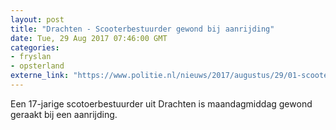 ```yaml
---
layout: post
title: "Drachten - Scooterbestuurder gewond bij aanrijding"
date: Tue, 29 Aug 2017 07:46:00 GMT
categories: 
- fryslan 
- opsterland 
externe_link: "https://www.politie.nl/nieuws/2017/augustus/29/01-scooterbestuurder-gewond-bij-aanrijding.html"
---
```


Een 17-jarige scotoerbestuurder uit Drachten is maandagmiddag gewond geraakt bij een aanrijding.
